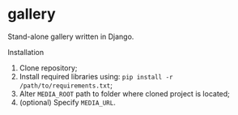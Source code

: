 # gallery

Stand-alone gallery written in Django. 


Installation

1. Clone repository;
2. Install required libraries using: ``pip install -r /path/to/requirements.txt``;
2. Alter ``MEDIA_ROOT`` path to folder where cloned project is located;
3. (optional) Specify ``MEDIA_URL``.
